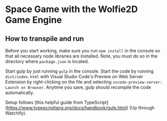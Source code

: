 # Space Game with the Wolfie2D Game Engine
## How to transpile and run

Before you start working, make sure you run `npm install` in the console so that all necessary node libraries are installed. Note, you must do so in the directory where `package.json` is located.

Start gulp by just running `gulp` in the console. Start the code by running `dist/index.html` with Visual Studio Code's Preview on Web Server Extension by right-clicking on the file and selecting `vscode-preview-server: Launch on Browser`. Anytime you save, gulp should recompile the code automatically.

Setup follows [this helpful guide from TypeScript] (https://www.typescriptlang.org/docs/handbook/gulp.html) (Up through Watchify).